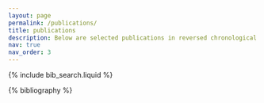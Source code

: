 ```yaml
---
layout: page
permalink: /publications/
title: publications
description: Below are selected publications in reversed chronological order. For the complete list, please vist my <a href='https://scholar.google.com/citations?user=bjeIdlcAAAAJ&hl=en'><strong>Google Scholar Profile</strong></a>
nav: true
nav_order: 3
---
```


<!-- _pages/publications.md -->

<!-- Bibsearch Feature -->

{% include bib_search.liquid %}

<div class="publications">

{% bibliography %}

</div>
